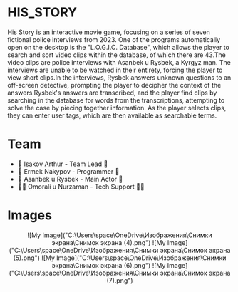 # HIS_STORY

His Story is an interactive movie game, focusing on a series of seven fictional police interviews from 2023. One of the programs automatically open on the desktop is the "L.O.G.I.C. Database", which allows the player to search and sort video clips within the database, of which there are 43.The video clips are police interviews with Asanbek u Rysbek, a Kyrgyz man. The interviews are unable to be watched in their entirety, forcing the player to view short clips.In the interviews, Rysbek answers unknown questions to an off-screen detective, prompting the player to decipher the context of the answers.Rysbek's answers are transcribed, and the player find clips by searching in the database for words from the transcriptions, attempting to solve the case by piecing together information. As the player selects clips, they can enter user tags, which are then available as searchable terms.

# Team

* :dart: Isakov Arthur - Team Lead :dart:
* :vampire: Ermek Nakypov - Programmer :vampire:
* :superhero: Asanbek u Rysbek - Main Actor :superhero:
* :astronaut: Omorali u Nurzaman - Tech Support :astronaut:

# Images

<p align="center"> 
   ![My Image]("C:\Users\space\OneDrive\Изображения\Снимки экрана\Снимок экрана (4).png")
   ![My Image]("C:\Users\space\OneDrive\Изображения\Снимки экрана\Снимок экрана (5).png")
   ![My Image]("C:\Users\space\OneDrive\Изображения\Снимки экрана\Снимок экрана (6).png")
   ![My Image]("C:\Users\space\OneDrive\Изображения\Снимки экрана\Снимок экрана (7).png")
  
</p>

